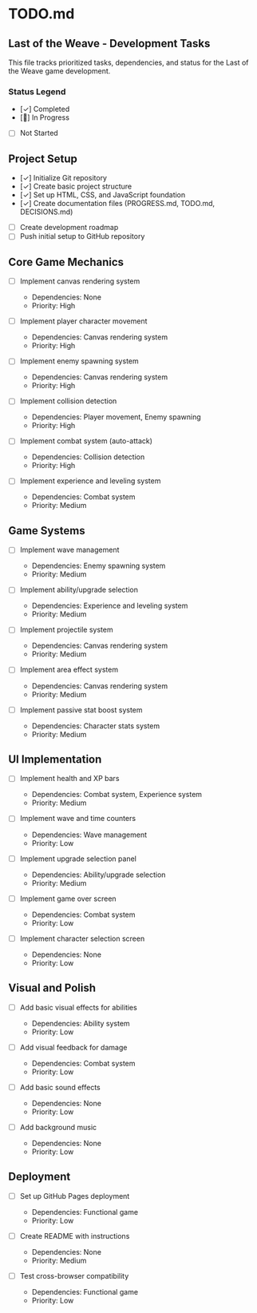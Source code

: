 # TODO.md

## Last of the Weave - Development Tasks

This file tracks prioritized tasks, dependencies, and status for the Last of the Weave game development.

### Status Legend
- [✓] Completed
- [🔄] In Progress
- [ ] Not Started

## Project Setup

- [✓] Initialize Git repository
- [✓] Create basic project structure
- [✓] Set up HTML, CSS, and JavaScript foundation
- [✓] Create documentation files (PROGRESS.md, TODO.md, DECISIONS.md)
- [ ] Create development roadmap
- [ ] Push initial setup to GitHub repository

## Core Game Mechanics

- [ ] Implement canvas rendering system
  - Dependencies: None
  - Priority: High

- [ ] Implement player character movement
  - Dependencies: Canvas rendering system
  - Priority: High

- [ ] Implement enemy spawning system
  - Dependencies: Canvas rendering system
  - Priority: High

- [ ] Implement collision detection
  - Dependencies: Player movement, Enemy spawning
  - Priority: High

- [ ] Implement combat system (auto-attack)
  - Dependencies: Collision detection
  - Priority: High

- [ ] Implement experience and leveling system
  - Dependencies: Combat system
  - Priority: Medium

## Game Systems

- [ ] Implement wave management
  - Dependencies: Enemy spawning system
  - Priority: Medium

- [ ] Implement ability/upgrade selection
  - Dependencies: Experience and leveling system
  - Priority: Medium

- [ ] Implement projectile system
  - Dependencies: Canvas rendering system
  - Priority: Medium

- [ ] Implement area effect system
  - Dependencies: Canvas rendering system
  - Priority: Medium

- [ ] Implement passive stat boost system
  - Dependencies: Character stats system
  - Priority: Medium

## UI Implementation

- [ ] Implement health and XP bars
  - Dependencies: Combat system, Experience system
  - Priority: Medium

- [ ] Implement wave and time counters
  - Dependencies: Wave management
  - Priority: Low

- [ ] Implement upgrade selection panel
  - Dependencies: Ability/upgrade selection
  - Priority: Medium

- [ ] Implement game over screen
  - Dependencies: Combat system
  - Priority: Low

- [ ] Implement character selection screen
  - Dependencies: None
  - Priority: Low

## Visual and Polish

- [ ] Add basic visual effects for abilities
  - Dependencies: Ability system
  - Priority: Low

- [ ] Add visual feedback for damage
  - Dependencies: Combat system
  - Priority: Low

- [ ] Add basic sound effects
  - Dependencies: None
  - Priority: Low

- [ ] Add background music
  - Dependencies: None
  - Priority: Low

## Deployment

- [ ] Set up GitHub Pages deployment
  - Dependencies: Functional game
  - Priority: Low

- [ ] Create README with instructions
  - Dependencies: None
  - Priority: Medium

- [ ] Test cross-browser compatibility
  - Dependencies: Functional game
  - Priority: Low
